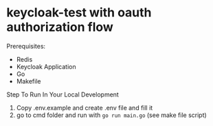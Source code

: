 # keycloak-test with oauth authorization flow

Prerequisites:
- Redis
- Keycloak Application
- Go
- Makefile

Step To Run In Your Local Development 
1. Copy .env.example and create .env file and fill it
2. go to cmd folder and run with `go run main.go` (see make file script)

